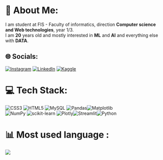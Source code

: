 # 💫 About Me:
I am student at FIS - Faculty of informatics, direction **Computer science and Web technologies**, year 1/3. <br>
I am **20** years old and mostly interested in **ML** and **AI** and everything else with **DATA**.

## 🌐 Socials:
[![Instagram](https://img.shields.io/badge/Instagram-%23E4405F.svg?logo=Instagram&logoColor=white)](https://instagram.com/zavodniknejc) [![LinkedIn](https://img.shields.io/badge/LinkedIn-%230077B5.svg?logo=linkedin&logoColor=white)](https://linkedin.com/in/nejc-zavodnik) 
[![Kaggle](https://img.shields.io/badge/Kaggle-%230095D5.svg?logo=Kaggle&logoColor=white)](https://www.kaggle.com/nejczavodnik)

# 💻 Tech Stack:
![CSS3](https://img.shields.io/badge/css3-%231572B6.svg?style=for-the-badge&logo=css3&logoColor=white) ![HTML5](https://img.shields.io/badge/html5-%23E34F26.svg?style=for-the-badge&logo=html5&logoColor=white) ![MySQL](https://img.shields.io/badge/mysql-4479A1.svg?style=for-the-badge&logo=mysql&logoColor=white) ![Pandas](https://img.shields.io/badge/pandas-%23150458.svg?style=for-the-badge&logo=pandas&logoColor=white)![Matplotlib](https://img.shields.io/badge/Matplotlib-%23ffffff.svg?style=for-the-badge&logo=Matplotlib&logoColor=black)<br>  ![NumPy](https://img.shields.io/badge/numpy-%23013243.svg?style=for-the-badge&logo=numpy&logoColor=white) ![scikit-learn](https://img.shields.io/badge/scikit--learn-%23F7931E.svg?style=for-the-badge&logo=scikit-learn&logoColor=white) ![Plotly](https://img.shields.io/badge/Plotly-%233F4F75.svg?style=for-the-badge&logo=plotly&logoColor=white)![Streamlit](https://img.shields.io/badge/Streamlit-%23FE4B4B.svg?style=for-the-badge&logo=streamlit&logoColor=white)![Python](https://img.shields.io/badge/python-3670A0?style=for-the-badge&logo=python&logoColor=ffdd54)

# 📊 Most used language :
![](https://github-readme-stats.vercel.app/api/top-langs/?username=BatrixBT&theme=dark&hide_border=true&include_all_commits=false&count_private=false&layout=compact)

